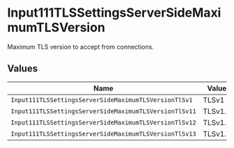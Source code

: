 # Input111TLSSettingsServerSideMaximumTLSVersion

Maximum TLS version to accept from connections.


## Values

| Name                                                   | Value                                                  |
| ------------------------------------------------------ | ------------------------------------------------------ |
| `Input111TLSSettingsServerSideMaximumTLSVersionTlSv1`  | TLSv1                                                  |
| `Input111TLSSettingsServerSideMaximumTLSVersionTlSv11` | TLSv1.1                                                |
| `Input111TLSSettingsServerSideMaximumTLSVersionTlSv12` | TLSv1.2                                                |
| `Input111TLSSettingsServerSideMaximumTLSVersionTlSv13` | TLSv1.3                                                |
